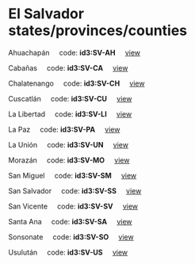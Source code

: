 # El Salvador states/provinces/counties
Ahuachapán&nbsp;&nbsp;&nbsp;&nbsp;&nbsp;code: **id3:SV-AH**&nbsp;&nbsp;&nbsp;&nbsp;&nbsp;[view](../export/geojson/medium/id3/sv/ah.geojson)&nbsp;&nbsp;&nbsp;&nbsp;&nbsp;


Cabañas&nbsp;&nbsp;&nbsp;&nbsp;&nbsp;code: **id3:SV-CA**&nbsp;&nbsp;&nbsp;&nbsp;&nbsp;[view](../export/geojson/medium/id3/sv/ca.geojson)&nbsp;&nbsp;&nbsp;&nbsp;&nbsp;


Chalatenango&nbsp;&nbsp;&nbsp;&nbsp;&nbsp;code: **id3:SV-CH**&nbsp;&nbsp;&nbsp;&nbsp;&nbsp;[view](../export/geojson/medium/id3/sv/ch.geojson)&nbsp;&nbsp;&nbsp;&nbsp;&nbsp;


Cuscatlán&nbsp;&nbsp;&nbsp;&nbsp;&nbsp;code: **id3:SV-CU**&nbsp;&nbsp;&nbsp;&nbsp;&nbsp;[view](../export/geojson/medium/id3/sv/cu.geojson)&nbsp;&nbsp;&nbsp;&nbsp;&nbsp;


La Libertad&nbsp;&nbsp;&nbsp;&nbsp;&nbsp;code: **id3:SV-LI**&nbsp;&nbsp;&nbsp;&nbsp;&nbsp;[view](../export/geojson/medium/id3/sv/li.geojson)&nbsp;&nbsp;&nbsp;&nbsp;&nbsp;


La Paz&nbsp;&nbsp;&nbsp;&nbsp;&nbsp;code: **id3:SV-PA**&nbsp;&nbsp;&nbsp;&nbsp;&nbsp;[view](../export/geojson/medium/id3/sv/pa.geojson)&nbsp;&nbsp;&nbsp;&nbsp;&nbsp;


La Unión&nbsp;&nbsp;&nbsp;&nbsp;&nbsp;code: **id3:SV-UN**&nbsp;&nbsp;&nbsp;&nbsp;&nbsp;[view](../export/geojson/medium/id3/sv/un.geojson)&nbsp;&nbsp;&nbsp;&nbsp;&nbsp;


Morazán&nbsp;&nbsp;&nbsp;&nbsp;&nbsp;code: **id3:SV-MO**&nbsp;&nbsp;&nbsp;&nbsp;&nbsp;[view](../export/geojson/medium/id3/sv/mo.geojson)&nbsp;&nbsp;&nbsp;&nbsp;&nbsp;


San Miguel&nbsp;&nbsp;&nbsp;&nbsp;&nbsp;code: **id3:SV-SM**&nbsp;&nbsp;&nbsp;&nbsp;&nbsp;[view](../export/geojson/medium/id3/sv/sm.geojson)&nbsp;&nbsp;&nbsp;&nbsp;&nbsp;


San Salvador&nbsp;&nbsp;&nbsp;&nbsp;&nbsp;code: **id3:SV-SS**&nbsp;&nbsp;&nbsp;&nbsp;&nbsp;[view](../export/geojson/medium/id3/sv/ss.geojson)&nbsp;&nbsp;&nbsp;&nbsp;&nbsp;


San Vicente&nbsp;&nbsp;&nbsp;&nbsp;&nbsp;code: **id3:SV-SV**&nbsp;&nbsp;&nbsp;&nbsp;&nbsp;[view](../export/geojson/medium/id3/sv/sv.geojson)&nbsp;&nbsp;&nbsp;&nbsp;&nbsp;


Santa Ana&nbsp;&nbsp;&nbsp;&nbsp;&nbsp;code: **id3:SV-SA**&nbsp;&nbsp;&nbsp;&nbsp;&nbsp;[view](../export/geojson/medium/id3/sv/sa.geojson)&nbsp;&nbsp;&nbsp;&nbsp;&nbsp;


Sonsonate&nbsp;&nbsp;&nbsp;&nbsp;&nbsp;code: **id3:SV-SO**&nbsp;&nbsp;&nbsp;&nbsp;&nbsp;[view](../export/geojson/medium/id3/sv/so.geojson)&nbsp;&nbsp;&nbsp;&nbsp;&nbsp;


Usulután&nbsp;&nbsp;&nbsp;&nbsp;&nbsp;code: **id3:SV-US**&nbsp;&nbsp;&nbsp;&nbsp;&nbsp;[view](../export/geojson/medium/id3/sv/us.geojson)&nbsp;&nbsp;&nbsp;&nbsp;&nbsp;

